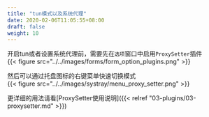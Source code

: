 ```yaml
---
title: "tun模式以及系统代理"
date: 2020-02-06T11:05:55+08:00
draft: false
weight: 10
---
```


开启tun或者设置系统代理前，需要先在`选项`窗口中启用`ProxySetter`插件  
{{< figure src="../../images/forms/form_option_plugins.png" >}}

然后可以通过托盘图标的右键菜单快速切换模式  
{{< figure src="../../images/systray/menu_proxy_setter.png" >}}

更详细的用法请看[ProxySetter使用说明]({{< relref "03-plugins/03-proxysetter.md" >}})
